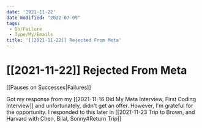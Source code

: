```yaml
---
date: '2021-11-22'
date modified: "2022-07-09"
tags:
 - On/Failure
 - Type/My/Emails
title: '[[2021-11-22]] Rejected From Meta'
---
```


# [[2021-11-22]] Rejected From Meta
[[Pauses on Successes|Failures]]

Got my response from my [[2021-11-16 Did My Meta Interview, First Coding Interview]] and unfortunately, didn't get an offer. However, I'm grateful for the opportunity. I responded to this later in [[2021-11-23 Trip to Brown, and Harvard with Chen, Bilal, Sonny#Return Trip]]
